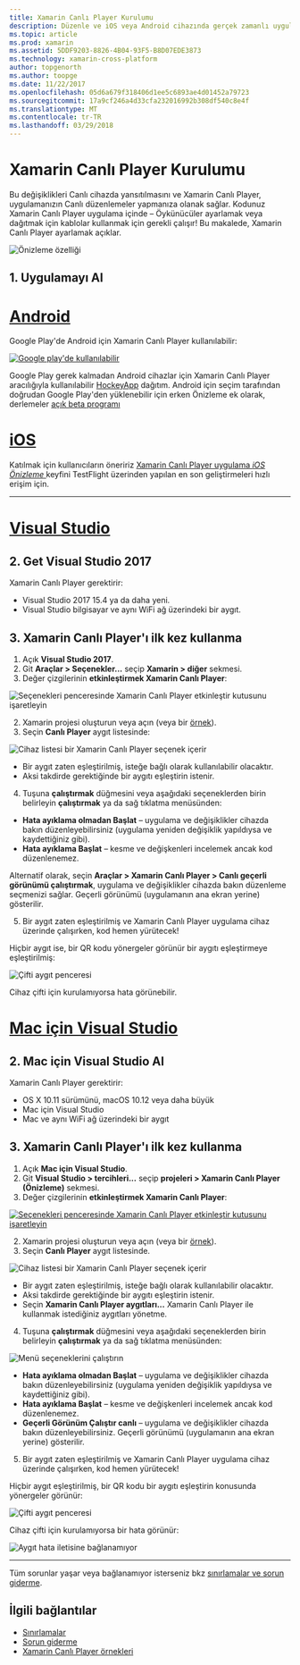 ```yaml
---
title: Xamarin Canlı Player Kurulumu
description: Düzenle ve iOS veya Android cihazında gerçek zamanlı uygulamaları test etme
ms.topic: article
ms.prod: xamarin
ms.assetid: 5DDF9203-8826-4B04-93F5-B8D07EDE3873
ms.technology: xamarin-cross-platform
author: topgenorth
ms.author: toopge
ms.date: 11/22/2017
ms.openlocfilehash: 05d6a679f318406d1ee5c6893ae4d01452a79723
ms.sourcegitcommit: 17a9cf246a4d33cfa232016992b308df540c8e4f
ms.translationtype: MT
ms.contentlocale: tr-TR
ms.lasthandoff: 03/29/2018
---
```

# <a name="xamarin-live-player-setup"></a>Xamarin Canlı Player Kurulumu

Bu değişiklikleri Canlı cihazda yansıtılmasını ve Xamarin Canlı Player, uygulamanızın Canlı düzenlemeler yapmanıza olanak sağlar. Kodunuz Xamarin Canlı Player uygulama içinde – Öykünücüler ayarlamak veya dağıtmak için kablolar kullanmak için gerekli çalışır! Bu makalede, Xamarin Canlı Player ayarlamak açıklar.

![Önizleme özelliği](~/media/shared/preview.png)

## <a name="1-get-the-app"></a>1. Uygulamayı Al

# <a name="androidtabandroid"></a>[Android](#tab/android)

Google Play'de Android için Xamarin Canlı Player kullanılabilir:

[ ![Google play'de kullanılabilir](install-images/google-play-badge.png)](https://play.google.com/store/apps/details?id=com.xamarin.live)

Google Play gerek kalmadan Android cihazlar için Xamarin Canlı Player aracılığıyla kullanılabilir [HockeyApp](https://aka.ms/xlp-hockeyapp) dağıtım. Android için seçim tarafından doğrudan Google Play'den yüklenebilir için erken Önizleme ek olarak, derlemeler [açık beta programı](https://play.google.com/apps/testing/com.xamarin.live)

# <a name="iostabios"></a>[iOS](#tab/ios)

Katılmak için kullanıcıların öneririz [Xamarin Canlı Player uygulama _iOS Önizleme_ ](https://aka.ms/liveplayeralpha) keyfini TestFlight üzerinden yapılan en son geliştirmeleri hızlı erişim için.

-----

# <a name="visual-studiotabwindows"></a>[Visual Studio](#tab/windows)

## <a name="2-get-visual-studio-2017"></a>2. Get Visual Studio 2017

Xamarin Canlı Player gerektirir:

- Visual Studio 2017 15.4 ya da daha yeni.
- Visual Studio bilgisayar ve aynı WiFi ağ üzerindeki bir aygıt.

## <a name="3-using-xamarin-live-player-for-the-first-time"></a>3. Xamarin Canlı Player'ı ilk kez kullanma

1. Açık **Visual Studio 2017**.
2. Git **Araçlar > Seçenekler...**  seçip **Xamarin > diğer** sekmesi.
3. Değer çizgilerinin **etkinleştirmek Xamarin Canlı Player**:

  ![Seçenekleri penceresinde Xamarin Canlı Player etkinleştir kutusunu işaretleyin](install-images/vs2017-options.png)

2. Xamarin projesi oluşturun veya açın (veya bir [örnek](~/tools/live-player/samples.md)).
3. Seçin **Canlı Player** aygıt listesinde:

  ![Cihaz listesi bir Xamarin Canlı Player seçenek içerir](install-images/devices-empty-windows.png)

  * Bir aygıt zaten eşleştirilmiş, isteğe bağlı olarak kullanılabilir olacaktır.
  * Aksi takdirde gerektiğinde bir aygıtı eşleştirin istenir.
4. Tuşuna **çalıştırmak** düğmesini veya aşağıdaki seçeneklerden birin belirleyin **çalıştırmak** ya da sağ tıklatma menüsünden:

  - **Hata ayıklama olmadan Başlat** – uygulama ve değişiklikler cihazda bakın düzenleyebilirsiniz (uygulama yeniden değişiklik yapıldıysa ve kaydettiğiniz gibi).
  - **Hata ayıklama Başlat** – kesme ve değişkenleri incelemek ancak kod düzenlenemez.

  Alternatif olarak, seçin **Araçlar > Xamarin Canlı Player > Canlı geçerli görünümü çalıştırmak**, uygulama ve değişiklikler cihazda bakın düzenleme seçmenizi sağlar. Geçerli görünümü (uygulamanın ana ekran yerine) gösterilir.

5. Bir aygıt zaten eşleştirilmiş ve Xamarin Canlı Player uygulama cihaz üzerinde çalışırken, kod hemen yürütecek!

  Hiçbir aygıt ise, bir QR kodu yönergeler görünür bir aygıtı eşleştirmeye eşleştirilmiş:

  ![Çifti aygıt penceresi](install-images/manage-empty-windows.png)

  Cihaz çifti için kurulamıyorsa hata görünebilir.

# <a name="visual-studio-for-mactabmacos"></a>[Mac için Visual Studio](#tab/macos)

## <a name="2-get-visual-studio-for-mac"></a>2. Mac için Visual Studio Al

Xamarin Canlı Player gerektirir:

- OS X 10.11 sürümünü, macOS 10.12 veya daha büyük
- Mac için Visual Studio
- Mac ve aynı WiFi ağ üzerindeki bir aygıt

## <a name="3-using-xamarin-live-player-for-the-first-time"></a>3. Xamarin Canlı Player'ı ilk kez kullanma

1. Açık **Mac için Visual Studio**.
2. Git **Visual Studio > tercihleri...**  seçip **projeleri > Xamarin Canlı Player (Önizleme)** sekmesi.
3. Değer çizgilerinin **etkinleştirmek Xamarin Canlı Player**:

  [![Seçenekleri penceresinde Xamarin Canlı Player etkinleştir kutusunu işaretleyin](install-images/vsmac-options-sml.png)](install-images/vsmac-options.png#lightbox)

2. Xamarin projesi oluşturun veya açın (veya bir [örnek](~/tools/live-player/samples.md)).
3. Seçin **Canlı Player** aygıt listesinde.

  ![Cihaz listesi bir Xamarin Canlı Player seçenek içerir](install-images/devices.png)

  * Bir aygıt zaten eşleştirilmiş, isteğe bağlı olarak kullanılabilir olacaktır.
  * Aksi takdirde gerektiğinde bir aygıtı eşleştirin istenir.
  * Seçin **Xamarin Canlı Player aygıtları...**  Xamarin Canlı Player ile kullanmak istediğiniz aygıtları yönetme.

4. Tuşuna **çalıştırmak** düğmesini veya aşağıdaki seçeneklerden birin belirleyin **çalıştırmak** ya da sağ tıklatma menüsünden:

  ![Menü seçeneklerini çalıştırın](install-images/run-menu.png)

  - **Hata ayıklama olmadan Başlat** – uygulama ve değişiklikler cihazda bakın düzenleyebilirsiniz (uygulama yeniden değişiklik yapıldıysa ve kaydettiğiniz gibi).
  - **Hata ayıklama Başlat** – kesme ve değişkenleri incelemek ancak kod düzenlenemez.
  - **Geçerli Görünüm Çalıştır canlı** – uygulama ve değişiklikler cihazda bakın düzenleyebilirsiniz. Geçerli görünümü (uygulamanın ana ekran yerine) gösterilir.

5. Bir aygıt zaten eşleştirilmiş ve Xamarin Canlı Player uygulama cihaz üzerinde çalışırken, kod hemen yürütecek!

  Hiçbir aygıt eşleştirilmiş, bir QR kodu bir aygıtı eşleştirin konusunda yönergeler görünür:

  ![Çifti aygıt penceresi](install-images/manage-empty.png)

  Cihaz çifti için kurulamıyorsa bir hata görünür:

  ![Aygıt hata iletisine bağlanamıyor](install-images/error-cannot-connect.png)


-----

Tüm sorunlar yaşar veya bağlanamıyor isterseniz bkz [sınırlamalar ve sorun giderme](~/tools/live-player/troubleshooting.md).


## <a name="related-links"></a>İlgili bağlantılar

- [Sınırlamalar](~/tools/live-player/limitations.md)
- [Sorun giderme](~/tools/live-player/troubleshooting.md)
- [Xamarin Canlı Player örnekleri](~/tools/livehttps://developer.xamarin.com/samples.md)
